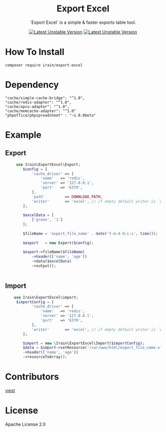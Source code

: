 <h1 align="center">Export Excel</h1>

<p align="center">`Export Excel`  is a simple & faster exports table tool.</p>

<p align="center">
    <a href="https://packagist.org/packages/irain/export-excel"><img src="https://travis-ci.org/motecshine/ExportExcel.svg?branch=master" alt="Latest Unstable Version"></a>
    <a href="https://packagist.org/packages/irain/export-excel"><img src="https://scrutinizer-ci.com/g/motecshine/ExportExcel/badges/quality-score.png?b=master" alt="Latest Unstable Version"></a>
</p>

# How To Install
    composer require irain/export-excel
# Dependency

    "cache/simple-cache-bridge": "^1.0",
    "cache/redis-adapter": "^1.0",
    "cache/apcu-adapter": "^1.0",
    "cache/memcache-adapter": "^1.0"
    "phpoffice/phpspreadsheet" : "~1.0.0beta"
    
# Example 

## Export
```php 
     use Irain\ExportExcel\Export;  
        $config = [
            'cache_driver' => [
                'name'   => 'redis',
                'server' => '127.0.0.1',
                'port'   => '6379',
            ],
            'path'         => DOWNLOAD_PATH,
            'writer'       => 'excel', // if empty default writer is `excel`
        ];
    
        $excelData = [
            ['green', '1']
        ];
    
        $fileName = 'export_file_name' . date('Y-m-d H:i:s', time());
    
        $export   = new Export($config);
    
        $export->fileName($fileName)
            ->header(['name', 'age'])
            ->data($excelData)
            ->output();
 
```
## Import
```php
    use Irain\ExportExcel\import;  
     $importConfig = [
            'cache_driver' => [
                'name'   => 'redis',
                'server' => '127.0.0.1',
                'port'   => '6379',
            ],
            'writer'       => 'excel', // if empty default writer is `excel`
        ];

        $import = new \Irain\ExportExcel\Import($importConfig);
        $data = $import->setResource('/var/www/html/export_file_name.xls')
        ->header(['name', 'age'])
        ->resourceToArray();
```       
    
# Contributors
[viest](https://github.com/viest)
# License
Apache License 2.0
